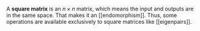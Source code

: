 A **square matrix** is an $n \times n$ matrix, which means the input and outputs are in the same space. That makes it an [[endomorphism]]. Thus, some operations are available exclusively to square matrices like [[eigenpairs]].